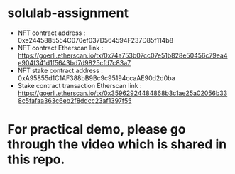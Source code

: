 # solulab-assignment
- NFT contract address : 0xe2445885554C070ef037D564594F237D85f114b8
- NFT contract Etherscan link : https://goerli.etherscan.io/tx/0x74a753b07cc07e51b828e50456c79ea4e904f341d1f5643bd7d9825cfd7c83a7
- NFT stake contract address : 0xA95855d1C1AF388bB9Bc9c95194ccaAE90d2d0ba
- Stake contract transaction Etherscan link : https://goerli.etherscan.io/tx/0x35962924484868b3c1ae25a02056b338c5fafaa363c6eb2f8ddcc23af1397f55
 
# For practical demo, please go through the video which is shared in this repo.
